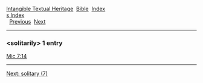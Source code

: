 [Intangible Textual Heritage](../../index)  [Bible](../index) 
[Index](index)   
[s Index](_s_)  
  [Previous](c10666)  [Next](c10668) 

------------------------------------------------------------------------

### &lt;solitarily&gt; 1 entry

[Mic 7:14](../kjv/mic007.htm#014)  

------------------------------------------------------------------------

[Next: solitary (7)](c10668)
